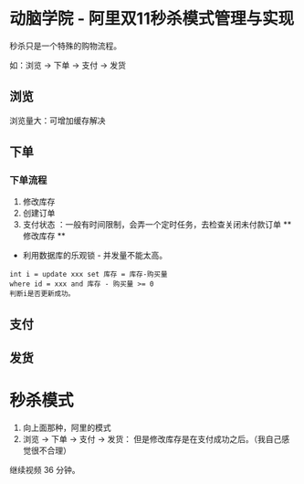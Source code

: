 # 动脑学院 - 阿里双11秒杀模式管理与实现
秒杀只是一个特殊的购物流程。

如：浏览 -> 下单 -> 支付 -> 发货

## 浏览
浏览量大：可增加缓存解决

## 下单

### 下单流程
1. 修改库存
2. 创建订单
3. 支付状态
  ：一般有时间限制，会弄一个定时任务，去检查关闭未付款订单
** 修改库存 **
- 利用数据库的乐观锁 - 并发量不能太高。
```
int i = update xxx set 库存 = 库存-购买量
where id = xxx and 库存 - 购买量 >= 0
判断i是否更新成功。
```


## 支付

## 发货

# 秒杀模式
1. 向上面那种，阿里的模式
2. 浏览 -> 下单 -> 支付 -> 发货：
   但是修改库存是在支付成功之后。（我自己感觉很不合理）

继续视频 36 分钟。
